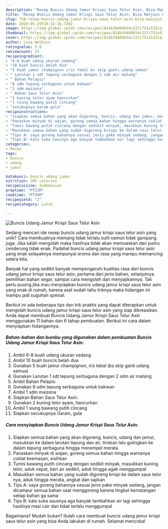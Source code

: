 ```yaml
---
description: "Resep Buncis Udang Jamur Krispi Saus Telur Asin, Bisa Manjain Lidah"
title: "Resep Buncis Udang Jamur Krispi Saus Telur Asin, Bisa Manjain Lidah"
slug: 738-resep-buncis-udang-jamur-krispi-saus-telur-asin-bisa-manjain-lidah
date: 2020-05-29T19:31:16.726Z
image: https://img-global.cpcdn.com/recipes/814b39409b54c237/751x532cq70/buncis-udang-jamur-krispi-saus-telur-asin-foto-resep-utama.jpg
thumbnail: https://img-global.cpcdn.com/recipes/814b39409b54c237/751x532cq70/buncis-udang-jamur-krispi-saus-telur-asin-foto-resep-utama.jpg
cover: https://img-global.cpcdn.com/recipes/814b39409b54c237/751x532cq70/buncis-udang-jamur-krispi-saus-telur-asin-foto-resep-utama.jpg
author: Lina Watkins
ratingvalue: 3.8
reviewcount: 15
recipeingredient:
- "6-8 buah udang ukuran sedang"
- "10 buah buncis belah dua"
- "5 buah jamur champignon iris tebal bs skip ganti udang semua"
- " Larutan 1 sdt tepung serbaguna dengan 2 sdm air matang"
- " Bahan Pelapis"
- "6 sdm tepung serbaguna untuk bakwan"
- "1 sdm maizena"
- " Bahan Saus Telur Asin"
- "2 kuning telor ayam hancurkan"
- "1 siung bawang putih cincang"
- "secukupnya Garam gula"
recipeinstructions:
- "Siapkan semua bahan yang akan digoreng, buncis, udang dan jamur, masukkan ke dalam larutan tepung dan air, tiriskan lalu gulingkan ke dalam tepung serbaguna hingga menempel merata"
- "Panaskan minyak di wajan, goreng semua bahan hingga warnanya coklat keemasan, sisihkan"
- "Tumis bawang putih cincang dengan sedikit minyak, masukkan kuning telor, aduk cepat, beri air sedikit, aduk hingga agak menggumpal"
- "Masukkan semua bahan yang sudah digoreng krispi ke dalam saus telor nya, aduk hingga merata, angkat dan sajikan"
- "Tips A: saya goreng bahannya sesuai jenis pake minyak sedang, jangan dicampur semua bahan saat menggoreng karena tingkat kematangan setiap bahan ga sama"
- "Tips B: kalo suka sausnya aga banyak tambahkan air lagi sehingga hasilnya masi cair dan tidak terlalu menggumpal"
categories:
- Resep
tags:
- buncis
- udang
- jamur

katakunci: buncis udang jamur 
nutrition: 105 calories
recipecuisine: Indonesian
preptime: "PT21M"
cooktime: "PT36M"
recipeyield: "2"
recipecategory: Lunch

---
```



![Buncis Udang Jamur Krispi Saus Telur Asin](https://img-global.cpcdn.com/recipes/814b39409b54c237/751x532cq70/buncis-udang-jamur-krispi-saus-telur-asin-foto-resep-utama.jpg)

Sedang mencari ide resep buncis udang jamur krispi saus telur asin yang unik? Cara membuatnya memang tidak terlalu sulit namun tidak gampang juga. Jika salah mengolah maka hasilnya tidak akan memuaskan dan justru cenderung tidak enak. Padahal buncis udang jamur krispi saus telur asin yang enak selayaknya mempunyai aroma dan rasa yang mampu memancing selera kita.

Banyak hal yang sedikit banyak mempengaruhi kualitas rasa dari buncis udang jamur krispi saus telur asin, pertama dari jenis bahan, selanjutnya pemilihan bahan segar, sampai cara mengolah dan menyajikannya. Tak perlu pusing jika mau menyiapkan buncis udang jamur krispi saus telur asin yang enak di rumah, karena asal sudah tahu triknya maka hidangan ini mampu jadi suguhan spesial.




Berikut ini ada beberapa tips dan trik praktis yang dapat diterapkan untuk mengolah buncis udang jamur krispi saus telur asin yang siap dikreasikan. Anda dapat membuat Buncis Udang Jamur Krispi Saus Telur Asin menggunakan 11 bahan dan 6 tahap pembuatan. Berikut ini cara dalam menyiapkan hidangannya.

<!--inarticleads1-->

##### Bahan-bahan dan bumbu yang digunakan dalam pembuatan Buncis Udang Jamur Krispi Saus Telur Asin:

1. Ambil 6-8 buah udang ukuran sedang
1. Ambil 10 buah buncis belah dua
1. Gunakan 5 buah jamur champignon, iris tebal (bs skip ganti udang semua)
1. Gunakan  Larutan 1 sdt tepung serbaguna dengan 2 sdm air matang
1. Ambil  Bahan Pelapis:
1. Gunakan 6 sdm tepung serbaguna untuk bakwan
1. Ambil 1 sdm maizena
1. Siapkan  Bahan Saus Telur Asin:
1. Gunakan 2 kuning telor ayam, hancurkan
1. Ambil 1 siung bawang putih cincang
1. Siapkan secukupnya Garam, gula




<!--inarticleads2-->

##### Cara menyiapkan Buncis Udang Jamur Krispi Saus Telur Asin:

1. Siapkan semua bahan yang akan digoreng, buncis, udang dan jamur, masukkan ke dalam larutan tepung dan air, tiriskan lalu gulingkan ke dalam tepung serbaguna hingga menempel merata
1. Panaskan minyak di wajan, goreng semua bahan hingga warnanya coklat keemasan, sisihkan
1. Tumis bawang putih cincang dengan sedikit minyak, masukkan kuning telor, aduk cepat, beri air sedikit, aduk hingga agak menggumpal
1. Masukkan semua bahan yang sudah digoreng krispi ke dalam saus telor nya, aduk hingga merata, angkat dan sajikan
1. Tips A: saya goreng bahannya sesuai jenis pake minyak sedang, jangan dicampur semua bahan saat menggoreng karena tingkat kematangan setiap bahan ga sama
1. Tips B: kalo suka sausnya aga banyak tambahkan air lagi sehingga hasilnya masi cair dan tidak terlalu menggumpal




Bagaimana? Mudah bukan? Itulah cara membuat buncis udang jamur krispi saus telur asin yang bisa Anda lakukan di rumah. Selamat mencoba!
